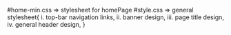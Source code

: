 #home-min.css => stylesheet for homePage
#style.css => general stylesheet{
    i. top-bar navigation links,
    ii. banner design,
    iii. page title design,
    iv. general header design,
}